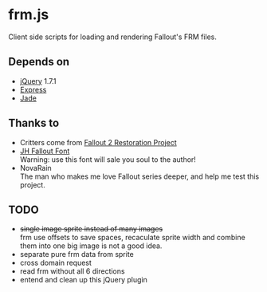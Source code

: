 # frm.js
Client side scripts for loading and rendering Fallout's FRM files.

## Depends on

*   [jQuery](http://jquery.com/) 1.7.1
*   [Express](http://expressjs.com/)
*   [Jade](http://jade-lang.com/)

## Thanks to

*   Critters come from [Fallout 2 Restoration Project](http://www.killap.net/)
*   [JH Fallout Font](http://www.nma-fallout.com/forum/dload.php?action=file&file_id=16)  
    Warning: use this font will sale you soul to the author!
*   NovaRain  
    The man who makes me love Fallout series deeper, and help me test this project.

## TODO
*   <del>single image sprite instead of many images</del>  
    frm use offsets to save spaces, recaculate sprite width and combine them into one big image is not a good idea.
*   separate pure frm data from sprite
*   cross domain request
*   read frm without all 6 directions
*   entend and clean up this jQuery plugin
